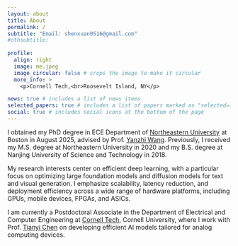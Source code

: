 ```yaml
---
layout: about
title: About
permalink: /
subtitle: "Email: shenxuan0516@gmail.com"
#othsubtitle:
  
profile:
  align: right
  image: me.jpeg
  image_circular: false # crops the image to make it circular
  more_info: >
    <p>Cornell Tech,<br>Roosevelt Island, NY</p>

news: true # includes a list of news items
selected_papers: true # includes a list of papers marked as "selected={true}"
social: true # includes social icons at the bottom of the page
---
```


I obtained my PhD degree in ECE Department of [Northeastern University](https://www.northeastern.edu/) at Boston in August 2025, advised by Prof. [Yanzhi Wang](https://scholar.google.com/citations?user=a7akgIEAAAAJ&hl=en). Previously, I received my M.S. degree at Northeastern University in 2020 and my B.S. degree at Nanjing University of Science and Technology in 2018.

[//]: # (My research interest is efficient deep learning, including pruning, quantization, NAS, and distillation with software hardware co-design on GPU, Mobile, FGPA, and ASIC.)
My research interests center on efficient deep learning, with a particular focus on optimizing large foundation models and diffusion models for text and visual generation. I emphasize scalability, latency reduction, and deployment efficiency across a wide range of hardware platforms, including GPUs, mobile devices, FPGAs, and ASICs.

I am currently a Postdoctoral Associate in the Department of Electrical and Computer Engineering at [Cornell Tech](https://tech.cornell.edu/), Cornell University, where I work with Prof. [Tianyi Chen](https://chen.tech.cornell.edu/) on developing efficient AI models tailored for analog computing devices.

[//]: # ()
[//]: # (I work closely with [Jiuxiang Gu]&#40;https://gujiuxiang.com/&#41;, Prof. [Pu Zhao]&#40;https://puzhao.info/&#41; and Prof. [Wei Niu]&#40;https://www.niuwei.info/&#41;.)

[//]: # (I was fortunate to work with [Ming Lin]&#40;https://minglin-home.github.io/&#41;.)

[//]: # (**As a final-year Ph.D. candidate, I am actively pursuing post-doctoral and full-time research opportunities. I would welcome the chance to connect and discuss potential collaborations if our research interests align.**)
